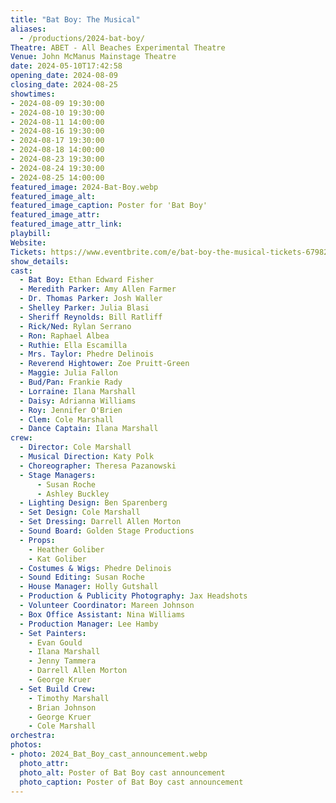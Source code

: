 ```yaml
---
title: "Bat Boy: The Musical"
aliases: 
  - /productions/2024-bat-boy/
Theatre: ABET - All Beaches Experimental Theatre
Venue: John McManus Mainstage Theatre
date: 2024-05-10T17:42:58
opening_date: 2024-08-09
closing_date: 2024-08-25
showtimes:
- 2024-08-09 19:30:00
- 2024-08-10 19:30:00
- 2024-08-11 14:00:00
- 2024-08-16 19:30:00
- 2024-08-17 19:30:00
- 2024-08-18 14:00:00
- 2024-08-23 19:30:00
- 2024-08-24 19:30:00
- 2024-08-25 14:00:00
featured_image: 2024-Bat-Boy.webp
featured_image_alt: 
featured_image_caption: Poster for 'Bat Boy'
featured_image_attr: 
featured_image_attr_link: 
playbill:
Website: 
Tickets: https://www.eventbrite.com/e/bat-boy-the-musical-tickets-679820099217
show_details: 
cast:
  - Bat Boy: Ethan Edward Fisher
  - Meredith Parker: Amy Allen Farmer
  - Dr. Thomas Parker: Josh Waller
  - Shelley Parker: Julia Blasi
  - Sheriff Reynolds: Bill Ratliff
  - Rick/Ned: Rylan Serrano
  - Ron: Raphael Albea
  - Ruthie: Ella Escamilla
  - Mrs. Taylor: Phedre Delinois
  - Reverend Hightower: Zoe Pruitt-Green
  - Maggie: Julia Fallon
  - Bud/Pan: Frankie Rady
  - Lorraine: Ilana Marshall
  - Daisy: Adrianna Williams
  - Roy: Jennifer O'Brien
  - Clem: Cole Marshall
  - Dance Captain: Ilana Marshall
crew:
  - Director: Cole Marshall
  - Musical Direction: Katy Polk
  - Choreographer: Theresa Pazanowski
  - Stage Managers:
      - Susan Roche
      - Ashley Buckley
  - Lighting Design: Ben Sparenberg
  - Set Design: Cole Marshall
  - Set Dressing: Darrell Allen Morton
  - Sound Board: Golden Stage Productions
  - Props:
    - Heather Goliber
    - Kat Goliber
  - Costumes & Wigs: Phedre Delinois
  - Sound Editing: Susan Roche
  - House Manager: Holly Gutshall
  - Production & Publicity Photography: Jax Headshots
  - Volunteer Coordinator: Mareen Johnson
  - Box Office Assistant: Nina Williams
  - Production Manager: Lee Hamby
  - Set Painters:
    - Evan Gould
    - Ilana Marshall
    - Jenny Tammera
    - Darrell Allen Morton
    - George Kruer
  - Set Build Crew:
    - Timothy Marshall
    - Brian Johnson
    - George Kruer
    - Cole Marshall
orchestra:
photos:
- photo: 2024_Bat_Boy_cast_announcement.webp
  photo_attr: 
  photo_alt: Poster of Bat Boy cast announcement
  photo_caption: Poster of Bat Boy cast announcement
---
```

